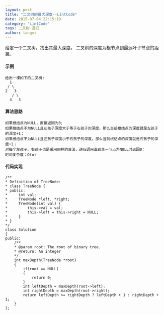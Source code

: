 ```yaml
---
layout: post
title: "二叉树的最大深度--LintCode"
date: 2015-07-04 22:15:19
category: "LintCode"
tags: 二叉树 递归
author: tangmi
---
```

给定一个二叉树，找出其最大深度。
二叉树的深度为根节点到最远叶子节点的距离。
<!--break-->

#### 示例
    给出一棵如下的二叉树:
      1
     / \ 
    2   3
       / \
      4   5

#### 算法思路
    如果根结点为NULL，直接返回为0;
    如果根结点不为NULL且左孩子深度大于等于右孩子的深度，那么当前根结点的深度就是左孩子的深度+1；
    如果根结点不为NULL且左孩子深度小于右孩子的深度，那么当前根结点的深度就是右孩子的深度+1；
    对每个左孩子、右孩子也是采用同样的算法，递归调用直到某一节点为NULL时返回0；
    时间复杂度：O(n)

#### 代码实现

    /**
    * Definition of TreeNode:
    * class TreeNode {
    * public:
    *     int val;
    *     TreeNode *left, *right;
    *     TreeNode(int val) {
    *         this->val = val;
    *         this->left = this->right = NULL;
    *     }
    * }
    */
    class Solution
    {
    public:
        /**
        * @param root: The root of binary tree.
        * @return: An integer
        */
        int maxDepth(TreeNode *root)
        {
            if(root == NULL)
            {
                return 0;
            }
            int leftDepth = maxDepth(root->left);
            int rightDepth = maxDepth(root->right);
            return leftDepth >= rightDepth ? leftDepth + 1 : rightDepth + 1;
        }
    };

